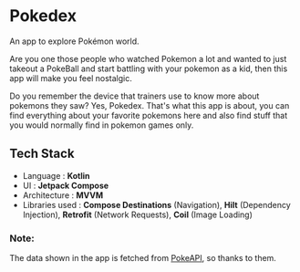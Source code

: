 # Pokedex
An app to explore Pokémon world.

Are you one those people who watched Pokemon a lot and wanted to just takeout a PokeBall and start battling with your pokemon as a kid, then this app will make you feel nostalgic.

Do you remember the device that trainers use to know more about pokemons they saw?
Yes, Pokedex. That's what this app is about, you can find everything about your favorite pokemons here and also find stuff that you would normally find in pokemon games only.

## Tech Stack
- Language : **Kotlin**
- UI : **Jetpack Compose**
- Architecture : **MVVM**
- Libraries used : **Compose Destinations** (Navigation), **Hilt** (Dependency Injection), **Retrofit** (Network Requests), **Coil** (Image Loading)

### Note:
The data shown in the app is fetched from [PokeAPI](https://pokeapi.co/), so thanks to them.
